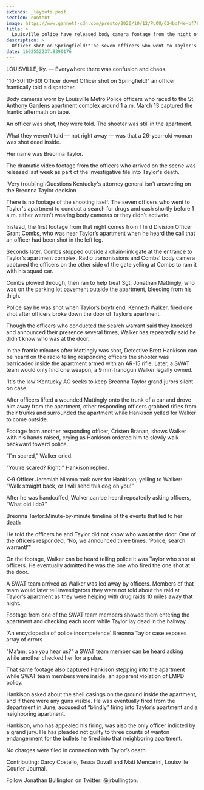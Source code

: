 ```yaml
--- 
extends: _layouts.post 
section: content 
image: https://www.gannett-cdn.com/presto/2020/10/12/PLOU/624bdf4e-bf76-4c17-a71e-282d1655d54e-2020-10-12_15_01_10-OneDrive_for_Business.jpg?crop=1339,753,x89,y0&width=1339&height=753&format=pjpg&auto=webp 
title: > 
  Louisville police have released body camera footage from the night of Breonna Taylor's fatal shooting. Here's what it shows. 
description: > 
  Officer shot on Springfield!"The seven officers who went to Taylor's apartment to conduct a search for drugs and cash shortly before 1 a.m. either weren't wearing body cameras or they didn't activate.Seconds later, Combs stopped outside a chain-link gate at the entrance to Taylor’s apartment complex.Police say he was shot when Taylor’s boyfriend, Kenneth Walker, fired one shot after officers broke down the door of Taylor’s apartment.He was eventually fired from the department in June, accused of “blindly” firing into Taylor’s apartment and a neighboring apartment. 
date: 1602552237.8390176 
--- 
```

LOUISVILLE, Ky. — Everywhere there was confusion and chaos.

"10-30! 10-30! Officer down! Officer shot on Springfield!" an officer frantically told a dispatcher.

Body cameras worn by Louisville Metro Police officers who raced to the St. Anthony Gardens apartment complex around 1 a.m. March 13 captured the frantic aftermath on tape.

An officer was shot, they were told. The shooter was still in the apartment.

What they weren't told — not right away — was that a 26-year-old woman was shot dead inside.

Her name was Breonna Taylor.

The dramatic video footage from the officers who arrived on the scene was released last week as part of the investigative file into Taylor's death.

'Very troubling':Questions Kentucky's attorney general isn't answering on the Breonna Taylor decision

There is no footage of the shooting itself. The seven officers who went to Taylor's apartment to conduct a search for drugs and cash shortly before 1 a.m. either weren't wearing body cameras or they didn't activate.

Instead, the first footage from that night comes from Third Division Officer Grant Combs, who was near Taylor’s apartment when he heard the call that an officer had been shot in the left leg.

Seconds later, Combs stopped outside a chain-link gate at the entrance to Taylor’s apartment complex. Radio transmissions and Combs’ body camera captured the officers on the other side of the gate yelling at Combs to ram it with his squad car.

Combs plowed through, then ran to help treat Sgt. Jonathan Mattingly, who was on the parking lot pavement outside the apartment, bleeding from his thigh.

Police say he was shot when Taylor’s boyfriend, Kenneth Walker, fired one shot after officers broke down the door of Taylor’s apartment.

Though the officers who conducted the search warrant said they knocked and announced their presence several times, Walker has repeatedly said he didn't know who was at the door.

In the frantic minutes after Mattingly was shot, Detective Brett Hankison can be heard on the radio telling responding officers the shooter was barricaded inside the apartment armed with an AR-15 rifle. Later, a SWAT team would only find one weapon, a 9 mm handgun Walker legally owned.

'It's the law':Kentucky AG seeks to keep Breonna Taylor grand jurors silent on case

After officers lifted a wounded Mattingly onto the trunk of a car and drove him away from the apartment, other responding officers grabbed rifles from their trunks and surrounded the apartment while Hankison yelled for Walker to come outside.

Footage from another responding officer, Cristen Branan, shows Walker with his hands raised, crying as Hankison ordered him to slowly walk backward toward police.

“I’m scared,” Walker cried.

“You’re scared? Right!” Hankison replied.

K-9 Officer Jeremiah Nimmo took over for Hankison, yelling to Walker: “Walk straight back, or I will send this dog on you!”

After he was handcuffed, Walker can be heard repeatedly asking officers, “What did I do?”

Breonna Taylor:Minute-by-minute timeline of the events that led to her death

He told the officers he and Taylor did not know who was at the door. One of the officers responded, “No, we announced three times: ‘Police, search warrant!’”

On the footage, Walker can be heard telling police it was Taylor who shot at officers. He eventually admitted he was the one who fired the one shot at the door.

A SWAT team arrived as Walker was led away by officers. Members of that team would later tell investigators they were not told about the raid at Taylor’s apartment as they were helping with drug raids 10 miles away that night.

Footage from one of the SWAT team members showed them entering the apartment and checking each room while Taylor lay dead in the hallway.

'An encyclopedia of police incompetence':Breonna Taylor case exposes array of errors

"Ma’am, can you hear us?" a SWAT team member can be heard asking while another checked her for a pulse.

That same footage also captured Hankison stepping into the apartment while SWAT team members were inside, an apparent violation of LMPD policy.

Hankison asked about the shell casings on the ground inside the apartment, and if there were any guns visible. He was eventually fired from the department in June, accused of “blindly” firing into Taylor’s apartment and a neighboring apartment.

Hankison, who has appealed his firing, was also the only officer indicted by a grand jury. He has pleaded not guilty to three counts of wanton endangerment for the bullets he fired into that neighboring apartment.

No charges were filed in connection with Taylor’s death.

Contributing: Darcy Costello, Tessa Duvall and Matt Mencarini, Louisville Courier Journal.

Follow Jonathan Bullington on Twitter: @jrbullington.
